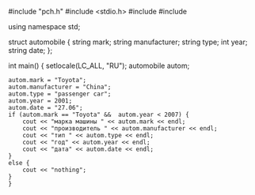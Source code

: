 #include "pch.h"
#include <stdio.h>
#include <iostream>
#include <string>

using namespace std;

struct automobile
{
	string mark;
	string manufacturer;
	string type;
	int year;
	string date;
};

int main()
{
	setlocale(LC_ALL, "RU");
	automobile autom;

	autom.mark = "Toyota";
	autom.manufacturer = "China";
	autom.type = "passenger car";
	autom.year = 2001;
	autom.date = "27.06";
	if (autom.mark == "Toyota" &&  autom.year < 2007) {
		cout << "марка машины " << autom.mark << endl;
		cout << "производитель " << autom.manufacturer << endl;
		cout << "тип " << autom.type << endl;
		cout << "год" << autom.year << endl;
		cout << "дата" << autom.date << endl;
	}
	else {
		cout << "nothing";
	}
	}
